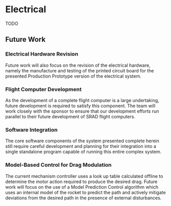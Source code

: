 # Electrical 
TODO

## Future Work
### Electrical Hardware Revision

Future work will also focus on the revision of the electrical hardware,
namely the manufacture and testing of the printed circuit board for the
presented Production Prototype version of the electrical system.

### Flight Computer Development

As the development of a complete flight computer is a large undertaking,
future development is required to satisfy this component. The team will
work closely with the sponsor to ensure that our development efforts run
parallel to their future development of SRAD flight computers.

### Software Integration

The core software components of the system presented complete herein
still require careful development and planning for their integration
into a single standalone program capable of running this entire complex
system.

### Model-Based Control for Drag Modulation

The current mechanism controller uses a look up table calculated offline
to determine the motor action required to produce the desired drag.
Future work will focus on the use of a Model Prediction Control
algorithm which uses an internal model of the rocket to predict the path
and actively mitigate deviations from the desired path in the presence
of external disturbances.
